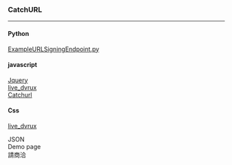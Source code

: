 ### CatchURL  
********  

#### Python  
[ExampleURLSigningEndpoint.py](https://gist.githubusercontent.com/dbornstein/fe639e6ad0ceb455863322caa924a189/raw/d9633f78853a3a584ee6309015dd12022421a71e/ExampleURLSigningEndpoint.py)  
  
#### javascript  
[Jquery](https://ajax.googleapis.com/ajax/libs/jquery/3.2.1/jquery.min.js)  
[live_dvrux](//players.brightcove.net/videojs-live-dvrux/1/videojs-live-dvrux.min.js)  
[Catchurl](https://raw.githubusercontent.com/IXlinfairuser/Brightcove_Plugin/master/catchurl/url.js)  
  
#### Css  
[live_dvrux](//players.brightcove.net/videojs-live-dvrux/1/videojs-live-dvrux.min.css)  

JSON  
Demo page  
請商洽  

  
